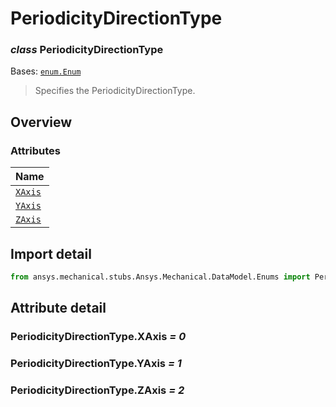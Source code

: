# PeriodicityDirectionType

<a id="PeriodicityDirectionType"></a>

### *class* PeriodicityDirectionType

Bases: [`enum.Enum`](https://docs.python.org/3/library/enum.html#enum.Enum)

> Specifies the PeriodicityDirectionType.

> <!-- !! processed by numpydoc !! -->

<a id="overview"></a>

## Overview

### Attributes

| Name |
| ---------------------------------------------- |
| [`XAxis`](#PeriodicityDirectionType.XAxis) |
| [`YAxis`](#PeriodicityDirectionType.YAxis) |
| [`ZAxis`](#PeriodicityDirectionType.ZAxis) |

<a id="import-detail"></a>

## Import detail

```python
from ansys.mechanical.stubs.Ansys.Mechanical.DataModel.Enums import PeriodicityDirectionType
```

<a id="attribute-detail"></a>

## Attribute detail

<a id="PeriodicityDirectionType.XAxis"></a>

### PeriodicityDirectionType.XAxis *= 0*

<a id="PeriodicityDirectionType.YAxis"></a>

### PeriodicityDirectionType.YAxis *= 1*

<a id="PeriodicityDirectionType.ZAxis"></a>

### PeriodicityDirectionType.ZAxis *= 2*

